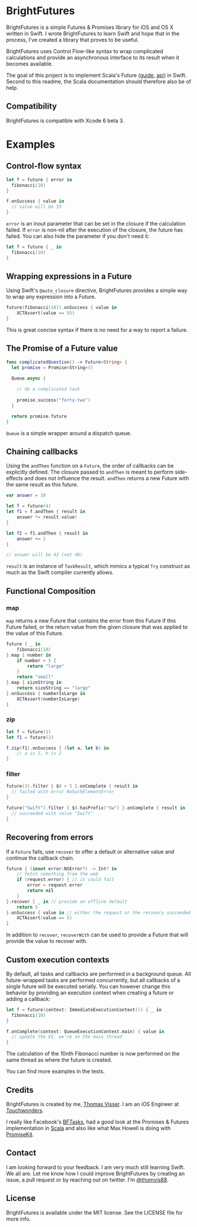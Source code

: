 BrightFutures
=============

BrightFutures is a simple Futures &amp; Promises library for iOS and OS X written in Swift. I wrote BrightFutures to learn Swift and hope that in the process, I've created a library that proves to be useful.

BrightFutures uses Control Flow-like syntax to wrap complicated calculations and provide an asynchronous interface to its result when it becomes available.

The goal of this project is to implement Scala's Future ([guide](http://docs.scala-lang.org/overviews/core/futures.html), [api](http://www.scala-lang.org/api/current/#scala.concurrent.Future)) in Swift. Second to this readme, the Scala documentation should therefore also be of help.

## Compatibility
BrightFutures is compatible with Xcode 6 beta 3.

# Examples

## Control-flow syntax

```swift
let f = future { error in
  fibonacci(10)
}

f.onSuccess { value in
  // value will be 55
}
```

`error` is an inout parameter that can be set in the closure if the calculation failed. If `error` is non-nil after the execution of the closure, the future has failed. You can also hide the parameter if you don't need it:

```swift
let f = future { _ in
  fibonacci(10)
}
```

## Wrapping expressions in a Future
Using Swift's `@auto_closure` directive, BrightFutures provides a  simple way to wrap any expression into a Future.

```swift
future(fibonacci(10)).onSuccess { value in
    XCTAssert(value == 55)
}
```

This is great concise syntax if there is no need for a way to report a failure.

## The Promise of a Future value
```swift
func complicatedQuestion() -> Future<String> {
  let promise = Promise<String>()

  Queue.async {
  
    // do a complicated task
    
    promise.success("forty-two")
  }

  return promise.future
}
```

`Queue` is a simple wrapper around a dispatch queue.

## Chaining callbacks

Using the `andThen` function on a `Future`, the order of callbacks can be explicitly defined. The closure passed to `andThen` is meant to perform side-effects and does not influence the result. `andThen` returns a new Future with the same result as this future.


```swift
var answer = 10

let f = future(4)
let f1 = f.andThen { result in
    answer *= result.value!
}

let f2 = f1.andThen { result in
    answer += 2
}

// answer will be 42 (not 48)
```

`result` is an instance of `TaskResult`, which mimics a typical `Try` construct as much as the Swift compiler currently allows.

## Functional Composition

### map

`map` returns a new Future that contains the error from this Future if this Future failed, or the return value from the given closure that was applied to the value of this Future.

```swift
future { _ in
    fibonacci(10)
}.map { number in
    if number > 5 {
        return "large"
    }
    return "small"
}.map { sizeString in
    return sizeString == "large"
}.onSuccess { numberIsLarge in
    XCTAssert(numberIsLarge)
}
```

### zip

```swift
let f = future(1)
let f1 = future(2)

f.zip(f1).onSuccess { (let a, let b) in
    // a is 1, b is 2
}
```

### filter
```swift
future(3).filter { $0 > 5 }.onComplete { result in
  // failed with error NoSuchElementError
}

future("Swift").filter { $0.hasPrefix("Sw") }.onComplete { result in
  // succeeded with value "Swift"
}
```


## Recovering from errors
If a `Future` fails, use `recover` to offer a default or alternative value and continue the callback chain.

```swift
future { (inout error:NSError?) -> Int? in
    // fetch something from the web
    if (request.error) { // it could fail
        error = request.error
        return nil    
    }
}.recover { _ in // provide an offline default
    return 5
}.onSuccess { value in // either the request or the recovery succeeded
    XCTAssert(value == 5)
}
```

In addition to `recover`, `recoverWith` can be used to provide a Future that will provide the value to recover with.

## Custom execution contexts
By default, all tasks and callbacks are performed in a background queue. All future-wrapped tasks are performed concurrently, but all callbacks of a single future will be executed serially. You can however change this behavior by providing an execution context when creating a future or adding a callback:

```swift
let f = future(context: ImmediateExecutionContext()) { _ in
  fibonacci(10)
}

f.onComplete(context: QueueExecutionContext.main) { value in
  // update the UI, we're on the main thread
}
```

The calculation of the 10nth Fibonacci number is now performed on the same thread as where the future is created.

You can find more examples in the tests.

## Credits

BrightFutures is created by me, [Thomas Visser](https://github.com/Thomvis). I am an iOS Engineer at [Touchwonders](http://www.touchwonders.com/).

I really like Facebook's [BFTasks](https://github.com/BoltsFramework/Bolts-iOS), had a good look at the Promises & Futures implementation in [Scala](http://docs.scala-lang.org/overviews/core/futures.html) and also like what Max Howell is doing with [PromiseKit](https://github.com/mxcl/PromiseKit).

## Contact

I am looking forward to your feedback. I am very much still learning Swift. We all are. Let me know how I could improve BrightFutures by creating an issue, a pull request or by reaching out on twitter. I'm [@thomvis88](https://twitter.com/thomvis88).

## License

BrightFutures is available under the MIT license. See the LICENSE file for more info.

